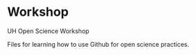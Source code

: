 # Workshop
UH Open Science Workshop

Files for learning how to use Github for open science practices.
